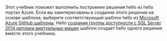 Этот учебник поможет выполнить построение решения hello из hello портал Azure. Если вы заинтересованы в создании этого решения на основе шаблона, выберите соответствующий шаблон hello из [Microsoft Azure GitHub шаблоны](http://github.com/Azure/azure-quickstart-templates). Hello [создания группы доступности с SQL Server 2014 реплики виртуальных машин](http://github.com/Azure/azure-quickstart-templates/tree/master/sqlvm-alwayson-cluster) шаблон создает hello одного решения вместе этого учебника. 

